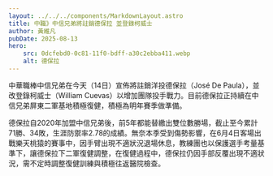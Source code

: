 ```yaml
---
layout: ../../../components/MarkdownLayout.astro
title: 中職》中信兄弟將註銷德保拉 並登錄柯威士
author: 黃維凡
pubDate: 2025-08-13
hero: 
    src: 0dcfebd0-0c81-11f0-bdff-a30c2ebba411.webp
    alt: 德保拉
---
```


中華職棒中信兄弟在今天（14日）宣佈將註銷洋投德保拉（José De Paula），並改登錄柯威士（William Cuevas）以增加團隊投手戰力。目前德保拉正持續在中信兄弟屏東二軍基地積極復健，積極為明年賽季做準備。

德保拉自2020年加盟中信兄弟後，前5年都能替繳出雙位數勝場，截止至今累計71勝、34敗，生涯防禦率2.78的成績。無奈本季受到傷勢影響，在6月4日客場出戰樂天桃猿的賽事中，因手臂出現不適狀況退場休息，教練團也以保護選手考量基準下，讓德保拉下二軍復健調整，在復健過程中，德保拉仍因手部反覆出現不適狀況，需不定時調整復健訓練與積極往返醫院檢查。
